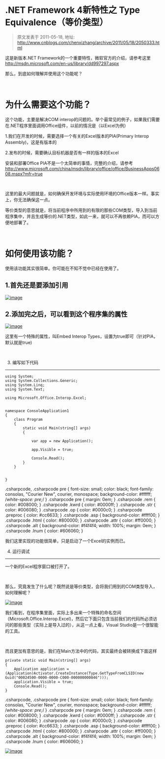 # .NET Framework 4新特性之 Type Equivalence（等价类型） 
> 原文发表于 2011-05-18, 地址: http://www.cnblogs.com/chenxizhang/archive/2011/05/18/2050333.html 


这是新版本.NET Framework的一个重要特性，微软官方的介绍，请参考这里 <http://msdn.microsoft.com/en-us/library/dd997297.aspx>

 那么，到底如何理解并使用这个功能呢？

  

 为什么需要这个功能？
==========

 这个功能，主要是解决COM interop的问题的。举个最常见的例子，如果我们需要在.NET程序里面调用Office组件，以前的情况是（以Excel为例）

 1.我们在开发的时候，需要选择一个有关的Excel版本的PIA(Primary Interop Assembly)，这是有版本的

 2.发布的时候，需要确认目标机器是否有一样的版本的Excel

 安装和部署Office PIA不是一个太简单的事情，完整的介绍，请参考 <http://www.microsoft.com/china/msdn/library/office/office/BusinessApps0608.mspx?mfr=true>

  

 这里的最大问题就是，如何确保开发环境与实际使用环境的Office版本一样。事实上，你无法确保这一点。

 等价类型的意思就是，将当前程序中所用到的有限的那些COM类型，导入到当前程序集中，并且生成等价的.NET类型，如此一来，就可以不再依赖PIA，而可以方便地部署了。

  

 如何使用该功能？
========

 使用该功能其实很简单。你可能在不知不觉中已经在使用了。

 1.首先还是要添加引用
-----------

 [![image](http://www.xizhang.com/blogimages/29b0fe6e2a23.NET-Framework-4-Type_FC51/image_thumb.png "image")](http://www.xizhang.com/blogimages/29b0fe6e2a23.NET-Framework-4-Type_FC51/image.png)

 2.添加完之后，可以看到这个程序集的属性
--------------------

 [![image](http://www.xizhang.com/blogimages/29b0fe6e2a23.NET-Framework-4-Type_FC51/image_thumb_3.png "image")](http://www.xizhang.com/blogimages/29b0fe6e2a23.NET-Framework-4-Type_FC51/image_3.png)

 这里有一个特殊的属性，叫Embed Interop Types，设置为true即可（针对PIA，默认就是true)

  

 3. 编写如下代码
---------


```
using System;
using System.Collections.Generic;
using System.Linq;
using System.Text;

using Microsoft.Office.Interop.Excel;


namespace ConsoleApplication1
{
    class Program
    {
        static void Main(string[] args)
        {

            var app = new Application();

            app.Visible = true;

            Console.Read();
        }
    }


}

```

.csharpcode, .csharpcode pre
{
 font-size: small;
 color: black;
 font-family: consolas, "Courier New", courier, monospace;
 background-color: #ffffff;
 /*white-space: pre;*/
}
.csharpcode pre { margin: 0em; }
.csharpcode .rem { color: #008000; }
.csharpcode .kwrd { color: #0000ff; }
.csharpcode .str { color: #006080; }
.csharpcode .op { color: #0000c0; }
.csharpcode .preproc { color: #cc6633; }
.csharpcode .asp { background-color: #ffff00; }
.csharpcode .html { color: #800000; }
.csharpcode .attr { color: #ff0000; }
.csharpcode .alt 
{
 background-color: #f4f4f4;
 width: 100%;
 margin: 0em;
}
.csharpcode .lnum { color: #606060; }

我们这里实现的功能很简单，只是启动了一个Excel的实例而已。


4. 运行调试
-------


一个新的Excel程序窗口被打开了。


 


那么，究竟发生了什么呢？既然说是等价类型，会将我们用到的COM类型导入，如何理解呢？


[![image](http://www.xizhang.com/blogimages/29b0fe6e2a23.NET-Framework-4-Type_FC51/image_thumb_4.png "image")](http://www.xizhang.com/blogimages/29b0fe6e2a23.NET-Framework-4-Type_FC51/image_4.png)


我们看到，在程序集里面，实际上多出来一个特殊的命名空间（Microsoft.Office.Interop.Excel)，然后它下面只包含当前我们的代码所必须访问的那些类型（实际上是导入过的），从这一点上看，Visual Studio是一个很智能的工具。


 


而且更加有意思的是，我们在Main方法中的代码，其实最终会被转换成下面这样


```
private static void Main(string[] args)
{
    Application application = (Application)Activator.CreateInstance(Type.GetTypeFromCLSID(new Guid("00024500-0000-0000-C000-000000000046")));
    application.Visible = true;
    Console.Read();
}

```

.csharpcode, .csharpcode pre
{
 font-size: small;
 color: black;
 font-family: consolas, "Courier New", courier, monospace;
 background-color: #ffffff;
 /*white-space: pre;*/
}
.csharpcode pre { margin: 0em; }
.csharpcode .rem { color: #008000; }
.csharpcode .kwrd { color: #0000ff; }
.csharpcode .str { color: #006080; }
.csharpcode .op { color: #0000c0; }
.csharpcode .preproc { color: #cc6633; }
.csharpcode .asp { background-color: #ffff00; }
.csharpcode .html { color: #800000; }
.csharpcode .attr { color: #ff0000; }
.csharpcode .alt 
{
 background-color: #f4f4f4;
 width: 100%;
 margin: 0em;
}
.csharpcode .lnum { color: #606060; }

[![image](http://www.xizhang.com/blogimages/29b0fe6e2a23.NET-Framework-4-Type_FC51/image_thumb_5.png "image")](http://www.xizhang.com/blogimages/29b0fe6e2a23.NET-Framework-4-Type_FC51/image_5.png)

